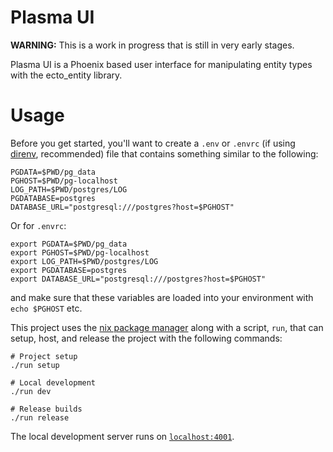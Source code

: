 # Plasma UI

**WARNING:** This is a work in progress that is still in very early stages.

Plasma UI is a Phoenix based user interface for manipulating entity types with the ecto_entity library.


# Usage

Before you get started, you'll want to create a `.env` or `.envrc` (if using [direnv](https://direnv.net/docs/installation.html), recommended) file that contains something similar to the following:

```
PGDATA=$PWD/pg_data
PGHOST=$PWD/pg-localhost
LOG_PATH=$PWD/postgres/LOG
PGDATABASE=postgres
DATABASE_URL="postgresql:///postgres?host=$PGHOST"
```

Or for `.envrc`:
```
export PGDATA=$PWD/pg_data
export PGHOST=$PWD/pg-localhost
export LOG_PATH=$PWD/postgres/LOG
export PGDATABASE=postgres
export DATABASE_URL="postgresql:///postgres?host=$PGHOST"
```

and make sure that these variables are loaded into your environment with `echo $PGHOST` etc.

This project uses the [nix package manager](https://nixos.org/guides/install-nix.html) along with a script, `run`, that can setup, host, and release the project with the following commands:

```
# Project setup
./run setup

# Local development
./run dev

# Release builds
./run release
```

The local development server runs on [`localhost:4001`](https://localhost:4001).
